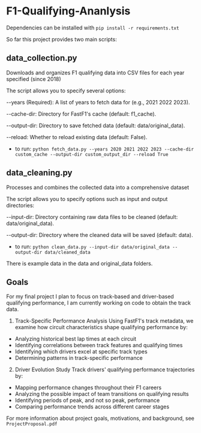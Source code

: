 # F1-Qualifying-Ananlysis

Dependencies can be installed with `pip install -r requirements.txt`


So far this project provides two main scripts:

## data_collection.py

Downloads and organizes F1 qualifying data into CSV files for each year specified (since 2018)

The script allows you to specify several options:

--years (Required): A list of years to fetch data for (e.g., 2021 2022 2023).

--cache-dir: Directory for FastF1's cache (default: f1_cache).

--output-dir: Directory to save fetched data (default: data/original_data).

--reload: Whether to reload existing data (default: False).

- to run: `python fetch_data.py --years 2020 2021 2022 2023 --cache-dir custom_cache --output-dir custom_output_dir --reload True` 

## data_cleaning.py

Processes and combines the collected data into a comprehensive dataset

The script allows you to specify options such as input and output directories:

--input-dir: Directory containing raw data files to be cleaned (default: data/original_data).

--output-dir: Directory where the cleaned data will be saved (default: data).

- to run: `python clean_data.py --input-dir data/original_data --output-dir data/cleaned_data`

There is example data in the data and original_data folders. 

## Goals

For my final project I plan to focus on track-based and driver-based qualifying performance, I am currently working on code to obtain the track data.  

1. Track-Specific Performance Analysis
Using FastF1's track metadata, we examine how circuit characteristics shape qualifying performance by:

- Analyzing historical best lap times at each circuit
- Identifying correlations between track features and qualifying times
- Identifying which drivers excel at specific track types
- Determining patterns in track-specific performance

2. Driver Evolution Study
Track drivers' qualifying performance trajectories by:

- Mapping performance changes throughout their F1 careers
- Analyzing the possible impact of team transitions on qualifying results
- Identifying periods of peak, and not so peak, performance
- Comparing performance trends across different career stages

For more information about project goals, motivations, and background, see `ProjectProposal.pdf`


